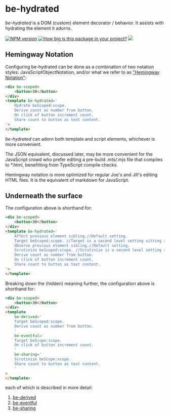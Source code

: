 # be-hydrated

*be-hydrated* is a DOM (custom) element decorator / behavior.   It assists with hydrating the element it adorns. 

<!--[![Published on webcomponents.org](https://img.shields.io/badge/webcomponents.org-published-blue.svg)](https://www.webcomponents.org/element/be-hydrated)-->
<!--[![Playwright Tests](https://github.com/bahrus/be-hydrated/actions/workflows/CI.yml/badge.svg?branch=baseline)](https://github.com/bahrus/be-hydrated/actions/workflows/CI.yml)-->
[![NPM version](https://badge.fury.io/js/be-hydrated.png)](http://badge.fury.io/js/be-hydrated)
[![How big is this package in your project?](https://img.shields.io/bundlephobia/minzip/be-hydrated?style=for-the-badge)](https://bundlephobia.com/result?p=be-hydrated)
<img src="http://img.badgesize.io/https://cdn.jsdelivr.net/npm/be-hydrated?compression=gzip">

## Hemingway Notation

Configuring be-hydrated can be done as a combination of two notation styles:  JavaScriptObjectNotation, and/or what we refer to as ["Hemingway Notation"](https://bookanalysis.com/ernest-hemingway/writing-style/):

```html
<div be-scoped>
    <button>30</button>
</div>
<template be-hydrated='
    Hydrate beScoped:scope.
    Derive count as number from button.
    On click of button increment count.
    Share count to button as text content.
'>
</template>
```

*be-hydrated* can adorn both template and script elements, whichever is more convenient. 

The JSON equivalent, discussed later, may be more convenient for the JavaScript crowd who prefer editing a pre-build *.mts/*.mjs file that compiles to *.html, benefitting from TypeScript compile checks.  

Hemingway notation is more optimized for regular Joe's and Jill's editing HTML files.  It is the equivalent of markdown for JavaScript.

## Underneath the surface

The configuration above is shorthand for:

```html
<div be-scoped>
    <button>30</button>
</div>
<template be-hydrated='
    Affect previous element sibling.//Default setting.
    Target beScoped:scope. //Target is a second level setting sitting atop the Affect setting.
    Observe previous element sibling.//Default setting.
    Scrutinize beScoped:scope. //Scrutinize is a second level setting sitting atop the Observe setting.
    Derive count as number from button.
    On click of button increment count.
    Share count to button as text content.
'>
</template>
```

  

Breaking down the (hidden) meaning further, the configuration above is shorthand for:

```html
<div be-scoped>
    <button>30</button>
</div>
<template  
    be-derived='
    Target beScoped:scope.
    Derive count as number from button.
    ' 
    be-eventful='
    Target beScope:scope.
    On click of button increment count.
    '
    be-sharing='
    Scrutinize beScope:scope.
    Share count to button as text content.
    '
>
</template>
```

each of which is described in more detail:

1.  [be-derived](https://github.com/bahrus/be-derived)
2.  [be-eventful](https://github.com/bahrus/be-eventful)
3.  [be-sharing](https://github.com/bahrus/be-sharing)






